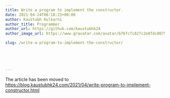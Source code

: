 ```yaml
---
title: Write a program to implement the constructor.
date: 2021-04-24T06:18:23+00:00
author: Kaustubh Kulkarni
author_title: Programmer
author_url: https://github.com/kaustubhk24
author_image_url: https://www.gravatar.com/avatar/b76fcfc82fc2e8fdc8075636f1735f61?s=200

slug: /write-a-program-to-implement-the-constructor/





---
```

The article has been moved to https://blog.kaustubhk24.com/2021/04/write-program-to-implement-constructor.html